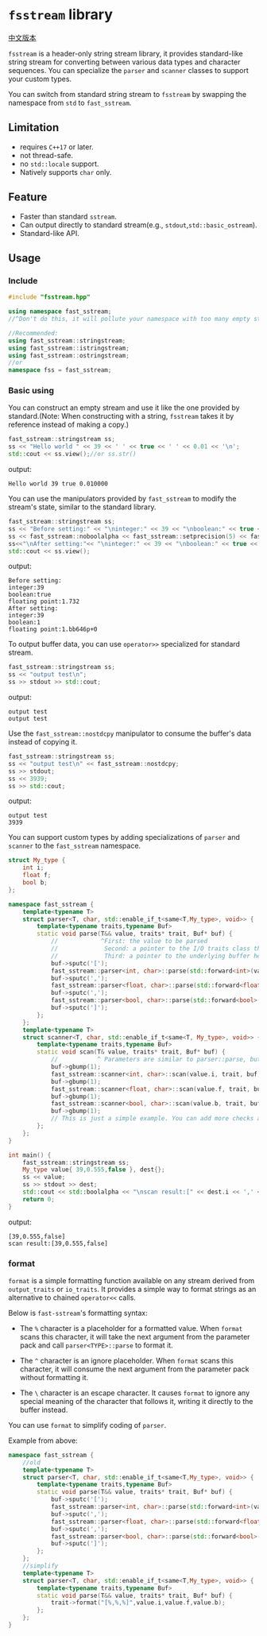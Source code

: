 # `fsstream` library

[中文版本](README_ZH.md)

`fsstream` is a header-only string stream library, it provides standard-like string stream for converting between various data types and character sequences. You can specialize the `parser` and `scanner` classes to support your custom types.

You can switch from standard string stream to `fsstream` by swapping the namespace from `std` to `fast_sstream`.

## Limitation

* requires `C++17` or later.
* not thread-safe.
* no `std::locale` support.
* Natively supports `char` only.

## Feature

* Faster than standard `sstream`.
* Can output directly to standard stream(e.g., `stdout`,`std::basic_ostream`).
* Standard-like API.

## Usage

### Include

```cpp
#include "fsstream.hpp"

using namespace fast_sstream;
//^Don't do this, it will pollute your namespace with too many empty structures and aliases

//Recommended:
using fast_sstream::stringstream;
using fast_sstream::istringstream;
using fast_sstream::ostringstream;
//or
namespace fss = fast_sstream;
```

### Basic using

You can construct an empty stream and use it like the one provided by standard.(Note: When constructing with a string, `fsstream` takes it by reference instead of making a copy.)

```cpp
fast_sstream::stringstream ss;
ss << "Hello world " << 39 << ' ' << true << ' ' << 0.01 << '\n';
std::cout << ss.view();//or ss.str()
```

output:

```text
Hello world 39 true 0.010000
```

You can use the manipulators provided by `fast_sstream` to modify the stream's state, similar to the standard library.

```cpp
fast_sstream::stringstream ss;
ss << "Before setting:" << "\ninteger:" << 39 << "\nboolean:" << true << "\nfloating point:" << 1.732;
ss << fast_sstream::noboolalpha << fast_sstream::setprecision(5) << fast_sstream::hex;
ss<<"\nAfter setting:"<< "\ninteger:" << 39 << "\nboolean:" << true << "\nfloating point:" << 1.732;
std::cout << ss.view();
```

output:

```text
Before setting:
integer:39
boolean:true
floating point:1.732
After setting:
integer:39
boolean:1
floating point:1.bb646p+0
```

To output buffer data, you can use `operator>>` specialized for standard stream.

```cpp
fast_sstream::stringstream ss;
ss << "output test\n";
ss >> stdout >> std::cout;
```

output:

```text
output test
output test
```

Use the `fast_sstream::nostdcpy` manipulator to consume the buffer's data instead of copying it.

```cpp
fast_sstream::stringstream ss;
ss << "output test\n" << fast_sstream::nostdcpy;
ss >> stdout;
ss << 3939;
ss >> std::cout;
```

output:

```text
output test
3939
```

You can support custom types by adding specializations of `parser` and `scanner` to the `fast_sstream` namespace.

```cpp
struct My_type {
    int i;
    float f;
    bool b;
};

namespace fast_sstream {
    template<typename T>
    struct parser<T, char, std::enable_if_t<same<T,My_type>, void>> {
        template<typename traits,typename Buf>
        static void parse(T&& value, traits* trait, Buf* buf) {
            //            ^First: the value to be parsed
            //             Second: a pointer to the I/O traits class that called parse(). You can access its members, as parser is a friend.(not recommended)
            //             Third: a pointer to the underlying buffer held by the traits. You can also access its members, but this is not recommended.
            buf->sputc('[');
            fast_sstream::parser<int, char>::parse(std::forward<int>(value.i), trait, buf);
            buf->sputc(',');
            fast_sstream::parser<float, char>::parse(std::forward<float>(value.f), trait, buf);
            buf->sputc(',');
            fast_sstream::parser<bool, char>::parse(std::forward<bool>(value.b), trait, buf);
            buf->sputc(']');
        };
    };
    template<typename T>
    struct scanner<T, char, std::enable_if_t<same<T, My_type>, void>> {
        template<typename traits,typename Buf>
        static void scan(T& value, traits* trait, Buf* buf) {
            //           ^ Parameters are similar to parser::parse, but the first argument (value) is an out-parameter to store the scanned result.
            buf->gbump(1);
            fast_sstream::scanner<int, char>::scan(value.i, trait, buf);
            buf->gbump(1);
            fast_sstream::scanner<float, char>::scan(value.f, trait, buf);
            buf->gbump(1);
            fast_sstream::scanner<bool, char>::scan(value.b, trait, buf);
            buf->gbump(1);
            // This is just a simple example. You can add more checks and throw exceptions to ensure the result is correct.
        };
    };
}

int main() {
    fast_sstream::stringstream ss;
    My_type value{ 39,0.555,false }, dest{};
    ss << value;
    ss >> stdout >> dest;
    std::cout << std::boolalpha << "\nscan result:[" << dest.i << ',' << dest.f << ',' << dest.b << "]\n";
    return 0;
}
```

output:

```text
[39,0.555,false]
scan result:[39,0.555,false]
```

### format

`format` is a simple formatting function available on any stream derived from `output_traits` or `io_traits`. It provides a simple way to format strings as an alternative to chained `operator<<` calls.

Below is `fast-sstream`'s formatting syntax:

* The `%` character is a placeholder for a formatted value. When `format` scans this character, it will take the next argument from the parameter pack and call `parser<TYPE>::parse` to format it.

* The `^` character is an ignore placeholder. When `format` scans this character, it will consume the next argument from the parameter pack without formatting it.

* The `\` character is an escape character. It causes `format` to ignore any special meaning of the character that follows it, writing it directly to the buffer instead.

You can use `format` to simplify coding of `parser`.

Example from above:

```cpp
namespace fast_sstream {
    //old
    template<typename T>
    struct parser<T, char, std::enable_if_t<same<T,My_type>, void>> {
        template<typename traits,typename Buf>
        static void parse(T&& value, traits* trait, Buf* buf) {
            buf->sputc('[');
            fast_sstream::parser<int, char>::parse(std::forward<int>(value.i), trait, buf);
            buf->sputc(',');
            fast_sstream::parser<float, char>::parse(std::forward<float>(value.f), trait, buf);
            buf->sputc(',');
            fast_sstream::parser<bool, char>::parse(std::forward<bool>(value.b), trait, buf);
            buf->sputc(']');
        };
    };
    //simplify
    template<typename T>
    struct parser<T, char, std::enable_if_t<same<T,My_type>, void>> {
        template<typename traits,typename Buf>
        static void parse(T&& value, traits* trait, Buf* buf) {
            trait->format("[%,%,%]",value.i,value.f,value.b);
        };
    };
}
```
